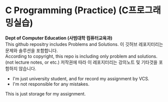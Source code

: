 # C Programming (Practice) (C프로그래밍실습)
**Dept of Computer Education (사범대학 컴퓨터교육과)**  
This github repositry includes Problems and Solutions.
이 깃허브 레포지터리는 문제와 솔루션을 포함합니다.  
According to copyright, this repo is including only problem and solutions. (not lecture notes, or etc.)
저작권에 따라 이 레포지터리는 강의노트 및 기타것을 포함하지 않습니다.
 * I'm just university student, and for record my assignment by VCS.
 * I'm not responsible for any mistakes.
 
 This is just storage for my assignment.
